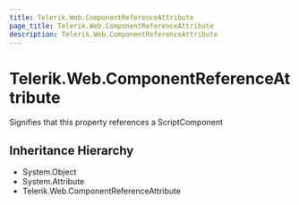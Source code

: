 ```yaml
---
title: Telerik.Web.ComponentReferenceAttribute
page_title: Telerik.Web.ComponentReferenceAttribute
description: Telerik.Web.ComponentReferenceAttribute
---
```


# Telerik.Web.ComponentReferenceAttribute

Signifies that this property references a ScriptComponent

## Inheritance Hierarchy

* System.Object
* System.Attribute
* Telerik.Web.ComponentReferenceAttribute

